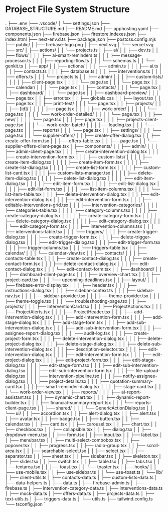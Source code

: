 
# Project File System Structure

.
├── .env
├── .vscode/
│   └── settings.json
├── DATABASE_STRUCTURE.md
├── README.md
├── apphosting.yaml
├── components.json
├── firebase.json
├── firestore.indexes.json
├── index.html
├── next-env.d.ts
├── package.json
├── postcss.config.mjs
├── public/
│   ├── firebase-logo.png
│   ├── next.svg
│   └── vercel.svg
├── src/
│   ├── actions/
│   │   └── projects.ts
│   ├── ai/
│   │   ├── dev.ts
│   │   ├── flows/
│   │   │   ├── ai-smart-reminders.ts
│   │   │   ├── message-processor.ts
│   │   │   ├── reporting-flow.ts
│   │   │   └── schemas.ts
│   │   └── genkit.ts
│   ├── app/
│   │   ├── actions/
│   │   │   ├── admin.ts
│   │   │   ├── ai.ts
│   │   │   ├── contacts.ts
│   │   │   ├── database.ts
│   │   │   ├── interventions.ts
│   │   │   ├── offers.ts
│   │   │   └── projects.ts
│   │   ├── admin/
│   │   │   ├── custom-lists/
│   │   │   │   ├── client-page.tsx
│   │   │   │   └── page.tsx
│   │   │   └── page.tsx
│   │   ├── calendar/
│   │   │   └── page.tsx
│   │   ├── contacts/
│   │   │   └── page.tsx
│   │   ├── dashboard/
│   │   │   └── page.tsx
│   │   ├── dashboard-preview/
│   │   │   └── page.tsx
│   │   ├── error.tsx
│   │   ├── globals.css
│   │   ├── layout.tsx
│   │   ├── page.tsx
│   │   ├── print-test/
│   │   │   └── page.tsx
│   │   ├── projects/
│   │   │   ├── [id]/
│   │   │   │   ├── page.tsx
│   │   │   │   ├── work-order/
│   │   │   │   │   └── page.tsx
│   │   │   │   └── work-order-detailed/
│   │   │   │       └── page.tsx
│   │   │   ├── new/
│   │   │   │   └── page.tsx
│   │   │   ├── page.tsx
│   │   │   ├── projects-client-page.tsx
│   │   │   └── work-order-batch/
│   │   │       ├── loading.tsx
│   │   │       └── page.tsx
│   │   ├── reports/
│   │   │   └── page.tsx
│   │   ├── settings/
│   │   │   └── page.tsx
│   │   └── supplier-offers/
│   │       ├── create-offer-dialog.tsx
│   │       ├── create-offer-form.tsx
│   │       ├── offers-table.tsx
│   │       ├── page.tsx
│   │       └── supplier-offers-client-page.tsx
│   ├── components/
│   │   ├── admin/
│   │   │   ├── admin-client-page.tsx
│   │   │   ├── create-intervention-dialog.tsx
│   │   │   ├── create-intervention-form.tsx
│   │   │   ├── custom-lists/
│   │   │   │   ├── create-item-dialog.tsx
│   │   │   │   ├── create-item-form.tsx
│   │   │   │   ├── create-list-dialog.tsx
│   │   │   │   ├── create-list-form.tsx
│   │   │   │   ├── custom-list-card.tsx
│   │   │   │   ├── custom-lists-manager.tsx
│   │   │   │   ├── delete-item-dialog.tsx
│   │   │   │   ├── delete-list-dialog.tsx
│   │   │   │   ├── edit-item-dialog.tsx
│   │   │   │   ├── edit-item-form.tsx
│   │   │   │   ├── edit-list-dialog.tsx
│   │   │   │   ├── edit-list-form.tsx
│   │   │   │   ├── list-item-columns.tsx
│   │   │   │   └── list-item-table.tsx
│   │   │   ├── delete-intervention-dialog.tsx
│   │   │   ├── edit-intervention-dialog.tsx
│   │   │   ├── edit-intervention-form.tsx
│   │   │   ├── editable-interventions-grid.tsx
│   │   │   ├── intervention-categories/
│   │   │   │   ├── categories-table.tsx
│   │   │   │   ├── category-columns.tsx
│   │   │   │   ├── create-category-dialog.tsx
│   │   │   │   ├── create-category-form.tsx
│   │   │   │   ├── delete-category-dialog.tsx
│   │   │   │   ├── edit-category-dialog.tsx
│   │   │   │   └── edit-category-form.tsx
│   │   │   ├── intervention-columns.tsx
│   │   │   ├── interventions-table.tsx
│   │   │   └── triggers/
│   │   │       ├── create-trigger-dialog.tsx
│   │   │       ├── create-trigger-form.tsx
│   │   │       ├── delete-trigger-dialog.tsx
│   │   │       ├── edit-trigger-dialog.tsx
│   │   │       ├── edit-trigger-form.tsx
│   │   │       ├── trigger-columns.tsx
│   │   │       └── triggers-table.tsx
│   │   ├── calendar/
│   │   │   └── calendar-view.tsx
│   │   ├── contacts/
│   │   │   ├── contacts-table.tsx
│   │   │   ├── create-contact-dialog.tsx
│   │   │   ├── create-contact-form.tsx
│   │   │   ├── delete-contact-dialog.tsx
│   │   │   ├── edit-contact-dialog.tsx
│   │   │   └── edit-contact-form.tsx
│   │   ├── dashboard/
│   │   │   ├── dashboard-client-page.tsx
│   │   │   ├── overview-chart.tsx
│   │   │   ├── project-card.tsx
│   │   │   └── upcoming-deadlines.tsx
│   │   ├── layout/
│   │   │   ├── firebase-error-display.tsx
│   │   │   ├── header.tsx
│   │   │   ├── instructions-dialog.tsx
│   │   │   ├── sidebar-context.ts
│   │   │   ├── sidebar-nav.tsx
│   │   │   ├── sidebar-provider.tsx
│   │   │   ├── theme-provider.tsx
│   │   │   ├── theme-toggle.tsx
│   │   │   └── troubleshooting-page.tsx
│   │   ├── projects/
│   │   │   ├── InterventionCard.tsx
│   │   │   ├── ProjectActions.tsx
│   │   │   ├── ProjectAlerts.tsx
│   │   │   ├── ProjectHeader.tsx
│   │   │   ├── add-intervention-dialog.tsx
│   │   │   ├── add-intervention-form.tsx
│   │   │   ├── add-stage-dialog.tsx
│   │   │   ├── add-stage-form.tsx
│   │   │   ├── add-sub-intervention-dialog.tsx
│   │   │   ├── add-sub-intervention-form.tsx
│   │   │   ├── assignee-report-dialog.tsx
│   │   │   ├── audit-log.tsx
│   │   │   ├── create-project-form.tsx
│   │   │   ├── delete-intervention-dialog.tsx
│   │   │   ├── delete-project-dialog.tsx
│   │   │   ├── delete-stage-dialog.tsx
│   │   │   ├── delete-sub-intervention-dialog.tsx
│   │   │   ├── description-selector.tsx
│   │   │   ├── edit-intervention-dialog.tsx
│   │   │   ├── edit-intervention-form.tsx
│   │   │   ├── edit-project-dialog.tsx
│   │   │   ├── edit-project-form.tsx
│   │   │   ├── edit-stage-dialog.tsx
│   │   │   ├── edit-stage-form.tsx
│   │   │   ├── edit-sub-intervention-dialog.tsx
│   │   │   ├── edit-sub-intervention-form.tsx
│   │   │   ├── file-upload-dialog.tsx
│   │   │   ├── intervention-pipeline.tsx
│   │   │   ├── notify-assignee-dialog.tsx
│   │   │   ├── project-details.tsx
│   │   │   ├── quotation-summary-card.tsx
│   │   │   ├── smart-reminder-dialog.tsx
│   │   │   ├── stage-card.tsx
│   │   │   └── work-order-view.tsx
│   │   ├── reports/
│   │   │   ├── ai-report-assistant.tsx
│   │   │   ├── dynamic-chart.tsx
│   │   │   ├── dynamic-report-builder.tsx
│   │   │   ├── financial-summary-report.tsx
│   │   │   └── reports-client-page.tsx
│   │   ├── shared/
│   │   │   └── GenericActionDialog.tsx
│   │   └── ui/
│   │       ├── accordion.tsx
│   │       ├── alert-dialog.tsx
│   │       ├── alert.tsx
│   │       ├── avatar.tsx
│   │       ├── badge.tsx
│   │       ├── button.tsx
│   │       ├── calendar.tsx
│   │       ├── card.tsx
│   │       ├── carousel.tsx
│   │       ├── chart.tsx
│   │       ├── checkbox.tsx
│   │       ├── collapsible.tsx
│   │       ├── dialog.tsx
│   │       ├── dropdown-menu.tsx
│   │       ├── form.tsx
│   │       ├── input.tsx
│   │       ├── label.tsx
│   │       ├── menubar.tsx
│   │       ├── multi-select-combobox.tsx
│   │       ├── popover.tsx
│   │       ├── progress.tsx
│   │       ├── radio-group.tsx
│   │       ├── scroll-area.tsx
│   │       ├── searchable-select.tsx
│   │       ├── select.tsx
│   │       ├── separator.tsx
│   │       ├── sheet.tsx
│   │       ├── sidebar.tsx
│   │       ├── skeleton.tsx
│   │       ├── slider.tsx
│   │       ├── switch.tsx
│   │       ├── table.tsx
│   │       ├── tabs.tsx
│   │       ├── textarea.tsx
│   │       ├── toast.tsx
│   │       └── toaster.tsx
│   ├── hooks/
│   │   ├── use-mobile.tsx
│   │   ├── use-sidebar.ts
│   │   └── use-toast.ts
│   └── lib/
│       ├── client-utils.ts
│       ├── contacts-data.ts
│       ├── custom-lists-data.ts
│       ├── data-helpers.ts
│       ├── data.ts
│       ├── firebase-admin.ts
│       ├── firebase.ts
│       ├── intervention-category-data.ts
│       ├── interventions-data.ts
│       ├── mock-data.ts
│       ├── offers-data.ts
│       ├── projects-data.ts
│       ├── text-utils.ts
│       ├── triggers-data.ts
│       └── utils.ts
├── tailwind.config.ts
└── tsconfig.json
`